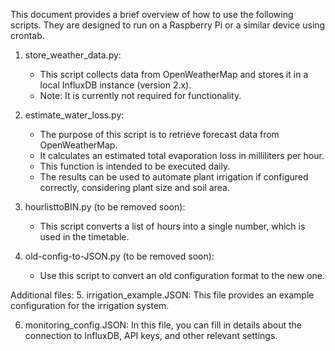 This document provides a brief overview of how to use the following scripts. They are designed to run on a Raspberry Pi or a similar device using crontab.

1. store_weather_data.py:
   - This script collects data from OpenWeatherMap and stores it in a local InfluxDB instance (version 2.x).
   - Note: It is currently not required for functionality.

2. estimate_water_loss.py:
   - The purpose of this script is to retrieve forecast data from OpenWeatherMap.
   - It calculates an estimated total evaporation loss in milliliters per hour.
   - This function is intended to be executed daily.
   - The results can be used to automate plant irrigation if configured correctly, considering plant size and soil area.

3. hourlisttoBIN.py (to be removed soon):
   - This script converts a list of hours into a single number, which is used in the timetable.

4. old-config-to-JSON.py (to be removed soon):
   - Use this script to convert an old configuration format to the new one.

Additional files:
5. irrigation_example.JSON: This file provides an example configuration for the irrigation system.

6. monitoring_config.JSON: In this file, you can fill in details about the connection to InfluxDB, API keys, and other relevant settings.